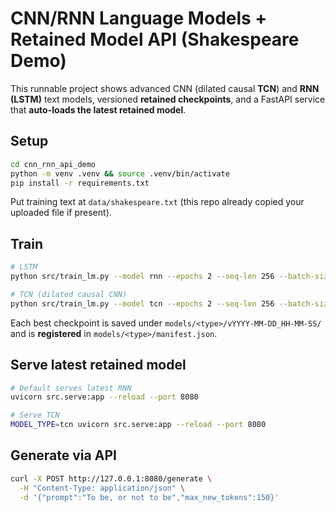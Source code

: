 
# CNN/RNN Language Models + Retained Model API (Shakespeare Demo)

This runnable project shows advanced CNN (dilated causal **TCN**) and **RNN (LSTM)** text models,
versioned **retained checkpoints**, and a FastAPI service that **auto-loads the latest retained model**.

## Setup

```bash
cd cnn_rnn_api_demo
python -m venv .venv && source .venv/bin/activate
pip install -r requirements.txt
```

Put training text at `data/shakespeare.txt` (this repo already copied your uploaded file if present).

## Train

```bash
# LSTM
python src/train_lm.py --model rnn --epochs 2 --seq-len 256 --batch-size 64

# TCN (dilated causal CNN)
python src/train_lm.py --model tcn --epochs 2 --seq-len 256 --batch-size 64 --hidden 384 --layers 6
```

Each best checkpoint is saved under `models/<type>/vYYYY-MM-DD_HH-MM-SS/` and is **registered** in `models/<type>/manifest.json`.

## Serve latest retained model

```bash
# Default serves latest RNN
uvicorn src.serve:app --reload --port 8080

# Serve TCN
MODEL_TYPE=tcn uvicorn src.serve:app --reload --port 8080
```

## Generate via API

```bash
curl -X POST http://127.0.0.1:8080/generate \
  -H "Content-Type: application/json" \
  -d '{"prompt":"To be, or not to be","max_new_tokens":150}'
```
